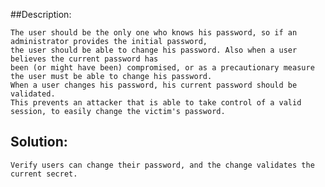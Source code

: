 ##Description:

	The user should be the only one who knows his password, so if an administrator provides the initial password, 
	the user should be able to change his password. Also when a user believes the current password has 
	been (or might have been) compromised, or as a precautionary measure the user must be able to change his password. 	
	When a user changes his password, his current password should be validated. 
	This prevents an attacker that is able to take control of a valid session, to easily change the victim's password.

## Solution:
	
	Verify users can change their password, and the change validates the current secret.
